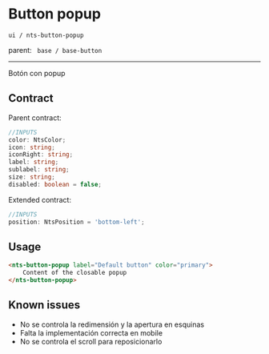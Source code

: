 # Button popup

```ui / nts-button-popup```

parent:  ``` base / base-button```

---
Botón con popup

## Contract

Parent contract: 
```typescript
//INPUTS
color: NtsColor;
icon: string;
iconRight: string;
label: string;
sublabel: string;
size: string;
disabled: boolean = false;
```
Extended contract: 
```typescript
//INPUTS
position: NtsPosition = 'bottom-left';
```
## Usage
```html
<nts-button-popup label="Default button" color="primary">
    Content of the closable popup
</nts-button-popup>
```

## Known issues
- No se controla la redimensión y la apertura en esquinas
- Falta la implementación correcta en mobile
- No se controla el scroll para reposicionarlo
